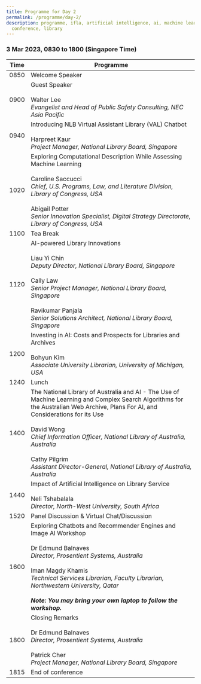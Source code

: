 ```yaml
---
title: Programme for Day 2
permalink: /programme/day-2/
description: programme, ifla, artificial intelligence, ai, machine learning, ml,
  conference, library
---
```

### **3 Mar 2023, 0830 to 1800 (Singapore Time)**

| Time | Programme |
| -------- | -------- |
| 0850     | Welcome Speaker     |
| 0900     | Guest Speaker<br><br>Walter Lee<br>*Evangelist and Head of Public Safety Consulting, NEC Asia Pacific*     |
| 0940     | Introducing NLB Virtual Assistant Library (VAL) Chatbot <br><br>Harpreet Kaur<br>*Project Manager, National Library Board, Singapore*     |
| 1020     | Exploring Computational Description While Assessing Machine Learning <br><br>Caroline Saccucci <br>*Chief, U.S. Programs, Law, and Literature Division, Library of Congress, USA* <br><br>Abigail Potter<br>*Senior Innovation Specialist, Digital Strategy Directorate, Library of Congress, USA*   |
| 1100     | Tea Break     |      |
| 1120     | AI-powered Library Innovations <br><br> Liau Yi Chin <br>*Deputy Director, National Library Board, Singapore*  <br><br>Cally Law <br>*Senior Project Manager, National Library Board, Singapore* <br><br>Ravikumar Panjala <br>*Senior Solutions Architect, National Library Board, Singapore*   |
| 1200     | Investing in AI: Costs and Prospects for Libraries and Archives<br><br>Bohyun Kim<br>*Associate University Librarian, University of Michigan, USA*     |
| 1240     | Lunch     |
| 1400     | The National Library of Australia and AI - The Use of Machine Learning and Complex Search Algorithms for the Australian Web Archive, Plans For AI, and Considerations for its Use<br><br>David Wong <br>*Chief Information Officer, National Library of Australia, Australia*<br><br>Cathy Pilgrim <br>*Assistant Director-General, National Library of Australia, Australia*     |
| 1440     | Impact of Artificial Intelligence on Library Service<br><br>Neli Tshabalala<br>*Director, North-West University, South Africa*    |
| 1520     | Panel Discussion & Virtual Chat/Discussion     |      |
| 1600     | Exploring Chatbots and Recommender Engines and Image AI Workshop<br><br> Dr Edmund Balnaves <br>*Director, Prosentient Systems, Australia*<br><br>Iman Magdy Khamis<br>*Technical Services Librarian, Faculty Librarian, Northwestern University, Qatar* <br><br>***Note: You may bring your own laptop to follow the workshop.***  |
| 1800     | Closing Remarks<br><br> Dr Edmund Balnaves <br>*Director, Prosentient Systems, Australia* <br><br>Patrick Cher <br>*Project Manager, National Library Board, Singapore*     |
| 1815     | End of conference   |

